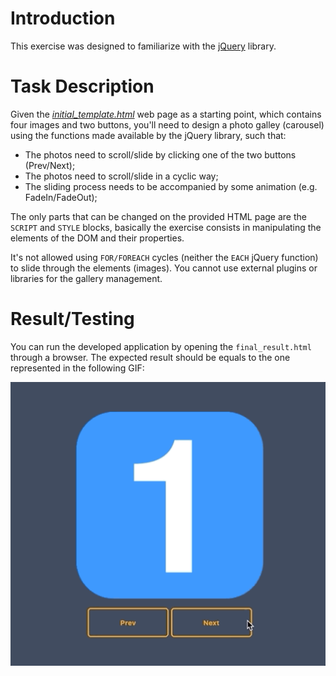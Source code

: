 # Introduction
This exercise was designed to familiarize with the [jQuery](https://jquery.com/) library. 

# Task Description
Given the [*initial_template.html*](initial_template.html) web page as a starting point, which contains four images and two buttons, you'll need to design a photo galley (carousel) using the functions made available by the jQuery library, such that:

* The photos need to scroll/slide by clicking one of the two buttons (Prev/Next);
* The photos need to scroll/slide in a cyclic way;
* The sliding process needs to be accompanied by some animation (e.g. FadeIn/FadeOut);

The only parts that can be changed on the provided HTML page are the `SCRIPT` and `STYLE` blocks, basically the exercise consists in manipulating the elements of the DOM and their properties.

It's not allowed using `FOR/FOREACH` cycles (neither the `EACH` jQuery function) to slide through the elements (images). You cannot use external plugins or libraries for the gallery management.

# Result/Testing
You can run the developed application by opening the `final_result.html` through a browser. The expected result should be equals to the one represented in the following GIF:

<p align="center">
  <img src="https://github.com/FabioDainese/Languages_for_Web_and_Networking_Applications/blob/master/jQuery/Images/result.gif" alt="GIF result">
</p>

